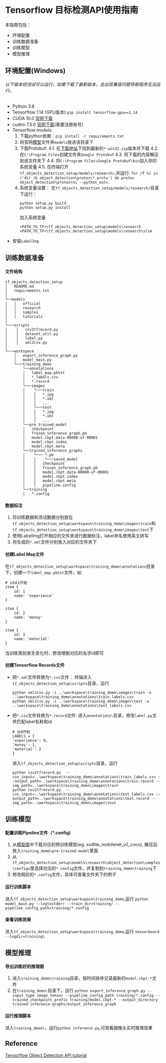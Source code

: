 # Tensorflow 目标检测API使用指南
本指南包括：
- 环境配置
- 训练数据准备
- 训练模型
- 模型推理
## 环境配置(Windows)
###### 以下版本经测试可以运行，如果下载了最新版本，会出现兼容问题导致程序无法运行。
- Python 3.6
- Tensorflow 1.14 (GPU版本)
`pip install tensorflow-gpu==1.14`
- CUDA 10.0 [官网下载](https://developer.nvidia.com/cuda-10.0-download-archive)
- cudnn 7.5.0 [官网下载](https://developer.nvidia.com/rdp/form/cudnn-download-survey)(需要注册账号)
- Tensorflow models:
    1. 下载python依赖：`pip install -r requirements.txt`
    2. 将官网[模型](https://github.com/tensorflow/models)文件夹`models`放进该目录下
    3. 下载Protobuf:
        4.1. 在[下载地址](https://github.com/protocolbuffers/protobuf/releases)下找到最新的`*-win32.zip`版本并下载
        4.2. 在`C:\Program Files`创建文件夹`Google Protobuf`
        4.3. 将下载的内容解压到该文件夹下
        4.4. 将`C:\Program Files\Google Protobuf\bin`加入你的系统变量
        4.5. 在终端打开`tf_objects_detection_setup/models/research/`,并运行:
        `for /f %i in ('dir /b object_detection\protos\*.proto') do protoc object_detection\protos\%i --python_out=.`
    4. 系统变量设置：
        在`tf_objects_detection_setup/models/research/`目录下运行：
        ```
        python setup.py build
        python setup.py install
        ```
        加入系统变量
        ```
        <PATH_TO_TF>\tf_objects_detection_setup\models\research
        <PATH_TO_TF>\tf_objects_detection_setup\models\research\slim
        ```
- 安装`LabelImg`

## 训练数据准备
#### 文件结构
```
tf_objects_detection_setup
│   README.md
│   requirements.txt    
│
└──models
│   │   official
│   │   research
│   │   samples
│   │   tutorials
│   
└───scripts
│    │   csv2tfrecord.py
│    │   dataset_util.py
│    │   label.py
│    │   xml2csv.py
│
└───workspace
    │   export_inference_graph.py
    │   model_main.py
    └───training_demo
        └──annotations
        │   label_map.pbtxt
        │   *_labels.csv
        │   *.record
        └───images
        │    └───train
        │    │   *.jpg
        │    │   *.xml
        │    │   ...
        │    └───test
        │    │   *.jpg
        │    │   *.xml
        │    │   ...
        └──pre_trained_model
        │   checkpoint
        │   frozen_inference_graph.pb
        │   model.ckpt.data-00000-of-00001
        │   model.ckpt.index
        │   model.ckpt.meta
        └──trained_inference_graphs
        │    └─── *.pb
        │    │    └───saved_model          
        │    │   checkpoint
        │    │   frozen_inference_graph.pb
        │    │   model.ckpt.data-00000-of-00001
        │    │   model.ckpt.index
        │    │   model.ckpt.meta
        │    │   pipeline.config
        └──training
        │   *.config

```
#### 数据标注
1. 将训练数据和测试数据分别放在`tf_objects_detection_setup\workspace\training_demo\images\train`和`tf_objects_detection_setup\workspace\training_demo\images\test`下
2. 使用LabelImg打开相应的文件夹进行数据标注，label命名使用英文拼写
3. 将生成的`*.xml`文件分别放入对应的文件夹下
#### 创建Label Map文件
在`tf_objects_detection_setup\workspace\training_demo\annotations`目录下，创建一个`label_map.pbtxt`文件，如
```
# id从1开始
item {
    id: 1
    name: 'experience'
}

item {
    id: 2
    name: 'money'
}

item {
    id: 3
    name: 'material'
}
```
当训练类别发生变化时，修改增删对应的名字id即可
#### 创建Tensorflow Records文件
- 把`*.xml`文件转换为`*.csv`文件：
    终端进入`tf_objects_detection_setup\scripts`目录，运行
    ```
    python xml2csv.py -i ..\workspace\training_demo\images\train -o ..\workspace\training_demo\annotations\train_labels.csv
    python xml2csv.py -i ..\workspace\training_demo\images\test -o ..\workspace\training_demo\annotations\test_labels.csv
    ```
- 把`*.csv`文件转换为`*.record`文件:
    进入`annotations\`目录，修改`label.py`文件匹配label名称和id
    ```
    # 从0开始
    LABELS = {
    'experience': 0,
    'money': 1,
    'material': 2
    }
    ```
    进入`tf_objects_detection_setup\scripts`目录，运行
    ```
    python csv2tfrecord.py  --csv_input=..\workspace\training_demo\annotations\train_labels.csv --output_path=..\workspace\training_demo\annotations\train.record --img_path=..\workspace\training_demo\images\train
    python csv2tfrecord.py  --csv_input=..\workspace\training_demo\annotations\test_labels.csv --output_path=..\workspace\training_demo\annotations\test.record --img_path=..\workspace\training_demo\images\test 
    ```

## 训练模型
#### 配置训练Pipeline文件（*.config)
1. 从[模型库](https://github.com/tensorflow/models/blob/master/research/object_detection/g3doc/detection_model_zoo.md#coco-trained-models-coco-models)中下载对应的预训练模型(eg. ssdlite_mobilenet_v2_coco), 解压后放入`training_demo\pre-trained-model`里面
2. 从`tf_objects_detection_setup\models\research\object_detection\samples\configs`里选择对应的`*.config`文件，并复制到`training_demo\training`下
3. 修改相应的`*.config`文件，具体可查看文件夹下的例子
#### 运行训练脚本
进入`tf_objects_detection_setup\workspace\training_demo`,运行
`python model_main.py --logtostderr --train_dir=training/ --pipeline_config_path=training/*.config`
#### 查看训练效果
进入`tf_objects_detection_setup\workspace\training_demo`,运行
`tensorboard --logdir=training\`

## 模型推理
#### 导出训练好的推理图
1. 进入`training_demo\training`目录，按时间排序记录最新的`model.ckpt-*`文件
2. 在`training_demo\`目录下，运行
`python export_inference_graph.py --input_type image_tensor --pipeline_config_path training/*.config --trained_checkpoint_prefix training/model.ckpt-* --output_directory trained-inference-graphs/output_inference_graph`
#### 运行推理脚本
进入`training_demo\`，运行`python inference.py`,可观看摄像头实时推理效果

## Reference
[Tensorflow Object Detection API tutprial](https://tensorflow-object-detection-api-tutorial.readthedocs.io/en/latest/training.html#preparing-workspace)